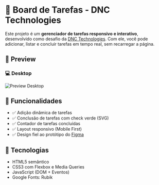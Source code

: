 # 📝 Board de Tarefas - DNC Technologies

Este projeto é um **gerenciador de tarefas responsivo e interativo**, desenvolvido como desafio da [DNC Technologies](https://www.escoladnc.com.br/). Com ele, você pode adicionar, listar e concluir tarefas em tempo real, sem recarregar a página.

## 📸 Preview

### 💻 Desktop
![Preview Desktop]([./img/preview-desktop.png](https://boarddetarefasdncrid183977.netlify.app/))



## 🚀 Funcionalidades

- ✅ Adição dinâmica de tarefas
- ✅ Conclusão de tarefas com check verde (SVG)
- ✅ Contador de tarefas concluídas
- ✅ Layout responsivo (Mobile First)
- ✅ Design fiel ao protótipo do [Figma](https://www.figma.com/design/GZzqLg5ATOLfOh7Ea7Guee/Desafio---Board-de-Tarefas-DNC)

## 🧪 Tecnologias

- HTML5 semântico
- CSS3 com Flexbox e Media Queries
- JavaScript (DOM + Eventos)
- Google Fonts: Rubik
